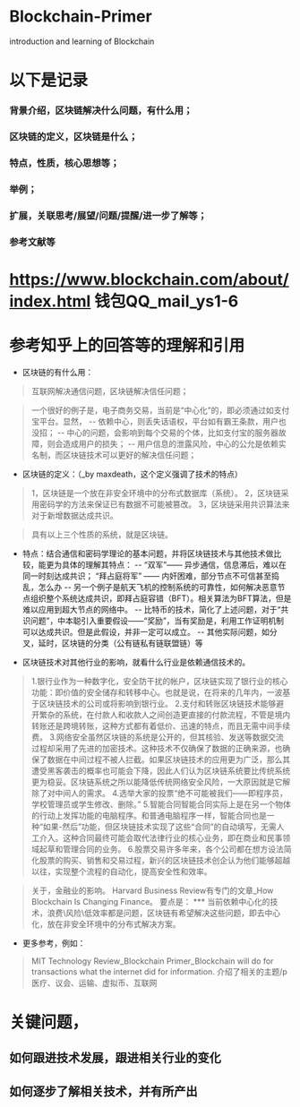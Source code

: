 # Blockchain-Primer
introduction and learning of Blockchain


# 以下是记录

### 背景介绍，区块链解决什么问题，有什么用；
### 区块链的定义，区块链是什么；
### 特点，性质，核心思想等；
### 举例；
### 扩展，关联思考/展望/问题/提醒/进一步了解等；
### 参考文献等

https://www.blockchain.com/about/index.html
钱包QQ_mail_ys1-6
=====================

# 参考知乎上的回答等的理解和引用

- 区块链的有什么用：
> 互联网解决通信问题，区块链解决信任问题；
 
> 一个很好的例子是，电子商务交易，当前是“中心化”的，即必须通过如支付宝平台。显然，
-- 依赖中心，则丢失话语权，平台如有霸王条款，用户也没招；
-- 中心的问题，会影响到每个交易的个体，比如支付宝的服务器故障，则会造成用户的损失；
-- 用户信息的泄露风险，中心的公允是依赖实名制，而区块链技术可以更好的解决信任问题；
 
- 区块链的定义：（_by maxdeath，这个定义强调了技术的特点）
> 1，区块链是一个放在非安全环境中的分布式数据库（系统）。
> 2，区块链采用密码学的方法来保证已有数据不可能被篡改。
> 3，区块链采用共识算法来对于新增数据达成共识。
  
> 具有以上三个性质的系统，就是区块链。

- 特点：结合通信和密码学理论的基本问题，并将区块链技术与其他技术做比较，能更为具体的理解其特点：
-- “双军”—— 异步通信，信息滞后，难以在同一时刻达成共识； “拜占庭将军” —— 内奸困难，部分节点不可信甚至捣乱，怎么办
-- 另一个例子是航天飞机的控制系统的可靠性，如何解决恶意节点组织整个系统达成共识，即拜占庭容错（BFT）。相关算法为BFT算法，但是难以应用到超大节点的网络中。
-- 比特币的技术，简化了上述问题，对于“共识问题”，中本聪引入重要假设——“奖励”，当有奖励是，利用工作证明机制可以达成共识。但是此假设，并非一定可以成立。
-- 其他实际问题，如分叉，延时，区块链的分类（公有链私有链联盟链）等


- 区块链技术对其他行业的影响，就看什么行业是依赖通信技术的。 
> 1.银行业作为一种数字化，安全防干扰的帐户，区块链实现了银行业的核心功能：即价值的安全储存和转移中心。也就是说，在将来的几年内，一波基于区块链技术的公司或将影响到银行业。
> 2.支付和转账区块链技术能够避开繁杂的系统，在付款人和收款人之间创造更直接的付款流程，不管是境内转账还是跨境转账，这种方式都有着低价、迅速的特点，而且无需中间手续费。
> 3.网络安全虽然区块链的系统是公开的，但其核验、发送等数据交流过程却采用了先进的加密技术。这种技术不仅确保了数据的正确来源，也确保了数据在中间过程不被人拦截。如果区块链技术的应用更为广泛，那么其遭受黑客袭击的概率也可能会下降，因此人们认为区块链系统要比传统系统更为稳妥。区块链系统之所以能降低传统网络安全风险，一大原因就是它解除了对中间人的需求。
> 4.选举大家的投票“绝不可能被我们——即程序员，学校管理员或学生修改、删除。”
> 5.智能合同智能合同实际上是在另一个物体的行动上发挥功能的电脑程序。和普通电脑程序一样，智能合同也是一种“如果-然后”功能，但区块链技术实现了这些“合同”的自动填写，无需人工介入。这种合同最终可能会取代法律行业的核心业务，即在商业和民事领域起草和管理合同的业务。
> 6.股票交易许多年来，各个公司都在想方设法简化股票的购买、销售和交易过程，新兴的区块链技术创企认为他们能够超越以往，实现整个流程的自动化，提高安全性和效率。

> 关于，金融业的影响。 Harvard Business Review有专门的文章_How Blockchain Is Changing Finance。 要点是：
*** 当前依赖中心化的技术，浪费\风险\低效率都是问题，区块链有希望解决这些问题，即去中心化，放在非安全环境中的分布式解决方案。


- 更多参考，例如：
> MIT Technology Review_Blockchain Primer_Blockchain will do for transactions what the internet did for information. 介绍了相关的主题/p
医疗、议会、运输、虚拟币、互联网

# 关键问题，
## 如何跟进技术发展，跟进相关行业的变化
## 如何逐步了解相关技术，并有所产出 







